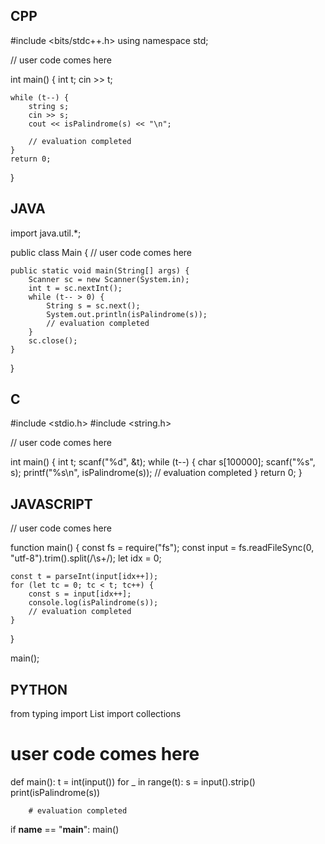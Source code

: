 ## CPP

#include <bits/stdc++.h>
using namespace std;

// user code comes here


int main() {
    int t;
    cin >> t;

    while (t--) {
        string s;
        cin >> s;
        cout << isPalindrome(s) << "\n";
        
        // evaluation completed
    }
    return 0;
}

## JAVA

import java.util.*;

public class Main {
    // user code comes here
    
    public static void main(String[] args) {
        Scanner sc = new Scanner(System.in);
        int t = sc.nextInt();
        while (t-- > 0) {
            String s = sc.next();
            System.out.println(isPalindrome(s));
            // evaluation completed
        }
        sc.close();
    }
}

## C

#include <stdio.h>
#include <string.h>

// user code comes here

int main() {
    int t;
    scanf("%d", &t);
    while (t--) {
        char s[100000];
        scanf("%s", s);
        printf("%s\n", isPalindrome(s));
        // evaluation completed
    }
    return 0;
}

## JAVASCRIPT

// user code comes here

function main() {
    const fs = require("fs");
    const input = fs.readFileSync(0, "utf-8").trim().split(/\s+/);
    let idx = 0;

    const t = parseInt(input[idx++]);
    for (let tc = 0; tc < t; tc++) {
        const s = input[idx++];
        console.log(isPalindrome(s));
        // evaluation completed
    }
}

main();

## PYTHON
from typing import List
import collections

# user code comes here

def main():
    t = int(input())
    for _ in range(t):
        s = input().strip()
        print(isPalindrome(s))
        
        # evaluation completed

if __name__ == "__main__":
    main()